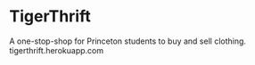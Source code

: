 # TigerThrift
A one-stop-shop for Princeton students to buy and sell clothing.
tigerthrift.herokuapp.com
